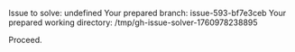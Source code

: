 Issue to solve: undefined
Your prepared branch: issue-593-bf7e3ceb
Your prepared working directory: /tmp/gh-issue-solver-1760978238895

Proceed.